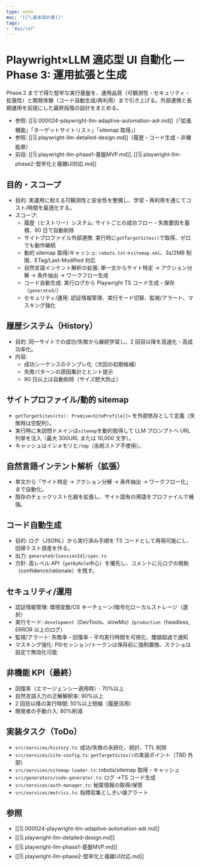 ```yaml
---
type: note
moc: "[[🏷️基本設計書]]"
tags:
- '#ai/ref'
---
```

# Playwright×LLM 適応型 UI 自動化 — Phase 3: 運用拡張と生成

Phase 2 までで得た堅牢な実行基盤を、運用品質（可観測性・セキュリティ・拡張性）と開発体験（コード自動生成/再利用）まで引き上げる。外部連携と長期運用を前提にした最終段階の設計をまとめる。

- 参照: [[🗒️ 000024-playwright-llm-adaptive-automation-adr.md]]（「拡張機能」「ターゲットサイトリスト」「sitemap 取得」）
- 参照: [[🗒️ playwright-llm-detailed-design.md]]（履歴・コード生成・非機能章）
- 前段: [[🗒️ playwright-llm-phase1-基盤MVP.md]], [[🗒️ playwright-llm-phase2-堅牢化と複雑UI対応.md]]

## 目的・スコープ

- 目的: 実運用に耐える可観測性と安全性を整備し、学習・再利用を通じてコスト/時間を最適化する。
- スコープ:
  - 履歴（ヒストリー）システム: サイトごとの成功フロー・失敗要因を蓄積、90 日で自動削除
  - サイトプロファイル外部連携: 実行時に`getTargetSites()`で取得、ゼロでも動作継続
  - 動的 sitemap 取得/キャッシュ: `robots.txt`→`sitemap.xml`、3s/2MB 制限、ETag/Last-Modified 対応
  - 自然言語インテント解析の拡張: 単一文からサイト特定 → アクション分解 → 条件抽出 → ワークフロー生成
  - コード自動生成: 実行ログから Playwright TS コード生成・保存（`generated/`）
  - セキュリティ/運用: 認証情報管理、実行モード切替、監視/アラート、マスキング強化

## 履歴システム（History）

- 目的: 同一サイトでの成功/失敗から継続学習し、2 回目以降を高速化・高成功率化。
- 内容:
  - 成功シーケンスのテンプレ化（次回の初期候補）
  - 失敗パターンの原因集計とヒント提示
  - 90 日以上は自動削除（サイズ肥大防止）

## サイトプロファイル/動的 sitemap

- `getTargetSites(ctx): Promise<SiteProfile[]>` を外部依存として定義（失敗時は空配列）。
- 実行時に未訪問ドメインは`sitemap`を動的取得して LLM プロンプトへ URL 列挙を注入（最大 300URL または 10,000 文字）。
- キャッシュはインメモリと`/tmp`（永続ストア不使用）。

## 自然言語インテント解析（拡張）

- 単文から「サイト特定 → アクション分解 → 条件抽出 → ワークフロー化」まで自動化。
- 既存のチェックリスト化器を拡張し、サイト固有の用語をプロファイルで補強。

## コード自動生成

- 目的: ログ（JSONL）から実行済み手順を TS コードとして再現可能にし、回帰テスト資産を作る。
- 出力: `generated/{sessionId}/spec.ts`
- 方針: 高レベル API（`getByRole`中心）を優先し、コメントに元ログの根拠（confidence/rationale）を残す。

## セキュリティ/運用

- 認証情報管理: 環境変数/OS キーチェーン/暗号化ローカルストレージ（選択）
- 実行モード: `development`（DevTools、slowMo）/`production`（headless, ERROR 以上のログ）
- 監視/アラート: 失敗率・回復率・平均実行時間を可視化、閾値超過で通知
- マスキング強化: PII/セッション/トークンは保存前に強制置換、スクショは設定で無効化可能

## 非機能 KPI（最終）

- 回復率（エマージェンシー適用時）: 70%以上
- 自然言語入力の正解解釈率: 90%以上
- 2 回目以降の実行時間: 50%以上短縮（履歴活用）
- 開発者の手動介入: 80%削減

## 実装タスク（ToDo）

- `src/services/history.ts`: 成功/失敗の永続化、統計、TTL 削除
- `src/services/site-config.ts`: `getTargetSites()`の実装ポイント（TBD 外部）
- `src/services/sitemap-loader.ts`: robots/sitemap 取得・キャッシュ
- `src/generators/code-generator.ts`: ログ →TS コード生成
- `src/services/auth-manager.ts`: 秘匿情報の取得/保管
- `src/services/metrics.ts`: 指標収集としきい値アラート

## 参照

- [[🗒️ 000024-playwright-llm-adaptive-automation-adr.md]]
- [[🗒️ playwright-llm-detailed-design.md]]
- [[🗒️ playwright-llm-phase1-基盤MVP.md]]
- [[🗒️ playwright-llm-phase2-堅牢化と複雑UI対応.md]]
